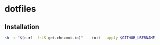 # dotfiles

## Installation

```zsh
sh -c "$(curl -fsLS get.chezmoi.io)" -- init --apply $GITHUB_USERNAME
```
